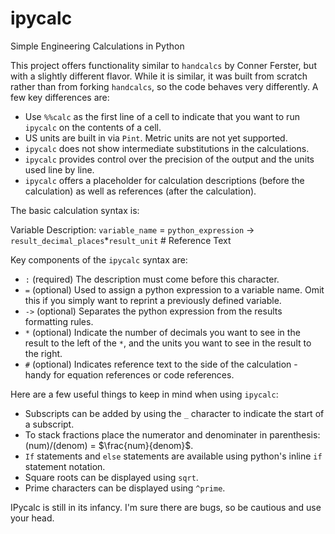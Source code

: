 # ipycalc
Simple Engineering Calculations in Python

This project offers functionality similar to `handcalcs` by Conner Ferster, but with a slightly different flavor. While it is similar, it was built from scratch rather than from forking `handcalcs`, so the code behaves very differently. A few key differences are:

* Use `%%calc` as the first line of a cell to indicate that you want to run `ipycalc` on the contents of a cell.
* US units are built in via `Pint`. Metric units are not yet supported.
* `ipycalc` does not show intermediate substitutions in the calculations.
* `ipycalc` provides control over the precision of the output and the units used line by line.
* `ipycalc` offers a placeholder for calculation descriptions (before the calculation) as well as references (after the calculation).

The basic calculation syntax is:

Variable Description: `variable_name` = `python_expression` -> `result_decimal_places`*`result_unit` # Reference Text

Key components of the `ipycalc` syntax are:

* `:` (required) The description must come before this character.
* `=` (optional) Used to assign a python expression to a variable name. Omit this if you simply want to reprint a previously defined variable.
* `->` (optional) Separates the python expression from the results formatting rules.
* `*` (optional) Indicate the number of decimals you want to see in the result to the left of the `*`, and the units you want to see in the result to the right.
* `#` (optional) Indicates reference text to the side of the calculation - handy for equation references or code references.

Here are a few useful things to keep in mind when using `ipycalc`:

* Subscripts can be added by using the `_` character to indicate the start of a subscript.
* To stack fractions place the numerator and denominater in parenthesis: (num)/(denom) = $\frac{num}{denom}$.
* `If` statements and `else` statements are available using python's inline `if` statement notation.
* Square roots can be displayed using `sqrt`.
* Prime characters can be displayed using `^prime`.

IPycalc is still in its infancy. I'm sure there are bugs, so be cautious and use your head.